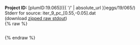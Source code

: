 **Project ID:** [plumID:19.065]({{ '/' | absolute_url }}eggs/19/065/)  
Stderr for source:  iter_9_pc_[0.55,-0.05].dat   
(download [zipped raw stdout](iter_9_pc_[0.55,-0.05].dat.plumed_master.stdout.txt.zip))  
{% raw %}
<pre>
</pre>
{% endraw %}

